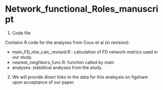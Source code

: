 # Network_functional_Roles_manuscript



1. Code file

Contains R code for the analyses from Coux et al (in revision).
- main_FD_ntw_calc_revised.R : calculation of FD network metrics used in our study
- nearest_neighbors_func.R: function called by main
- analyses: statistical analyses from the study.


2. We will provide direct links to the data for this analsysis on figshare upon acceptance of our paper.